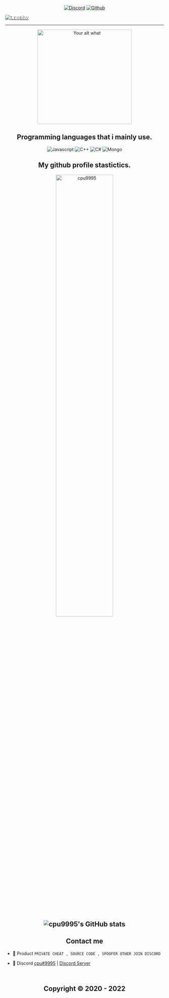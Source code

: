 <p align="center">
    <a href="https://discord.com/users/421375317861466122">
   <img alt="Discord" src="https://img.shields.io/badge/Discord-CPU%239995-7289DA?style=for-the-badge&logo=discord&logoColor=7289DA&logoWidth=10&labelColor=000'"></a>  
  <a href="https://github.com/cpu9995">
   <img alt="Github" src="https://img.shields.io/github/followers/cpu9995?color=7289DA&logo=github&label=Followers&style=for-the-badge&logoWidth=10&labelColor=000'"></a>   
  
  
[![𝚝𝚛𝚘𝚙𝚑𝚢](https://github-profile-trophy.vercel.app/?username=Schweinepriester&column=8&margin-w=10&margin-h=0&no-bg=true&no-frame=true&theme=dark_dimmed)](https://github.com/ryo-ma)

  ----


<p align="center">
<img src="https://readme-spotify-status-liart.vercel.app/api/run-spotify-status" alt="Your alt what" width="300" align/>
</p>


<h2 align="center">Programming languages that i mainly use.</h2>
<p align="center">
  <img alt="Javascript" src="https://img.shields.io/badge/-JavaScript-090909?style=for-the-badge&logo=JavaScript&logoColor=E9D54D"></a> 
  <img alt="C++" src="https://img.shields.io/badge/-C++-090909?style=for-the-badge&logo=C%2b%2b&logoColor=6296CC"></a>
  <img alt="C#" src="https://img.shields.io/badge/C%23-C%23-%23239120"></a>
  <img alt="Mongo" src="https://img.shields.io/badge/-MongoDB-090909?style=for-the-badge&logo=MongoDB&logoColor=00648B"></a> 
</p>


<h2 align="center">My github profile stastictics.</h2>
<p align = "center">
<img src="https://github-readme-streak-stats.herokuapp.com?user=cpu9995&theme=dark&hide_border=true&date_format=M%20j%5B%2C%20Y%5D" alt="cpu9995" width = "60%"/>
<!--<img src="https://github-profile-trophy.vercel.app/?username=cpu9995&theme=onedadarkrk&no-frame=true&no-bg=true" alt = "cpu9995" height = 150/> -->
</p>


<h2 align="center">

![cpu9995's GitHub stats](https://github-readme-stats.vercel.app/api?username=cpu9995&show_icons=true&theme=transparent)
  



<h2 align="center">Contact me</h2>


- 🛒 Product `PRIVATE CHEAT , SOURCE CODE , SPOOFER OTHER JOIN DISCORD`

- 💬 Discord [cpu#9995](https://discord.com/users/421375317861466122) | [Discord Server](https://discord.gg/vanished)


</pre><br>

</p>

<h2 align="center"> Copyright © 2020 - 2022  
